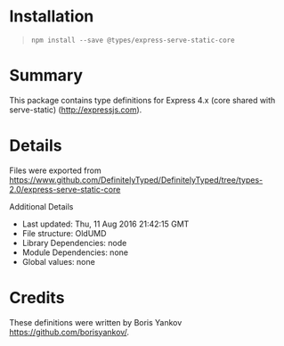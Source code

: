 # Installation
> `npm install --save @types/express-serve-static-core`

# Summary
This package contains type definitions for Express 4.x (core shared with serve-static) (http://expressjs.com).

# Details
Files were exported from https://www.github.com/DefinitelyTyped/DefinitelyTyped/tree/types-2.0/express-serve-static-core

Additional Details
 * Last updated: Thu, 11 Aug 2016 21:42:15 GMT
 * File structure: OldUMD
 * Library Dependencies: node
 * Module Dependencies: none
 * Global values: none

# Credits
These definitions were written by Boris Yankov <https://github.com/borisyankov/>.
